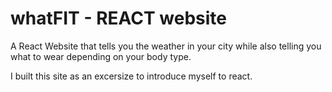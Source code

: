 # whatFIT - REACT website
A React Website that tells you the weather in your city while also telling you what to wear depending on your body type.

I built this site as an excersize to introduce myself to react.
